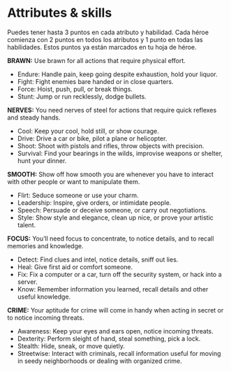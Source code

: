# Attributes & skills

Puedes tener hasta 3 puntos en cada atributo y habilidad. Cada héroe comienza con 2 puntos en todos los atributos y 1 punto en todas las habilidades. Estos puntos ya están marcados en tu hoja de héroe.

**BRAWN:** Use brawn for all actions that require physical effort.

* Endure: Handle pain, keep going despite exhaustion, hold your liquor.
* Fight: Fight enemies bare handed or in close quarters.
* Force: Hoist, push, pull, or break things.
* Stunt: Jump or run recklessly, dodge bullets.

**NERVES:** You need nerves of steel for actions that require quick reflexes and steady hands.

* Cool: Keep your cool, hold still, or show courage.
* Drive: Drive a car or bike, pilot a plane or helicopter.
* Shoot: Shoot with pistols and rifles, throw objects with precision.
* Survival: Find your bearings in the wilds, improvise weapons or shelter, hunt your dinner.

**SMOOTH:** Show off how smooth you are whenever you have to interact with other people or want to manipulate them.

* Flirt: Seduce someone or use your charm.
* Leadership: Inspire, give orders, or intimidate people.
* Speech: Persuade or deceive someone, or carry out negotiations.
* Style: Show style and elegance, clean up nice, or prove your artistic talent.

**FOCUS:** You’ll need focus to concentrate, to notice details, and to recall memories and knowledge.

* Detect: Find clues and intel, notice details, sniff out lies.
* Heal: Give first aid or comfort someone.
* Fix: Fix a computer or a car, turn off the security system, or hack into a server.
* Know: Remember information you learned, recall details and other useful knowledge.

**CRIME:** Your aptitude for crime will come in handy when acting in secret or to notice incoming threats.

* Awareness: Keep your eyes and ears open, notice incoming threats.
* Dexterity: Perform sleight of hand, steal something, pick a lock.
* Stealth: Hide, sneak, or move quietly.
* Streetwise: Interact with criminals, recall information useful for moving in seedy neighborhoods or dealing with organized crime.
